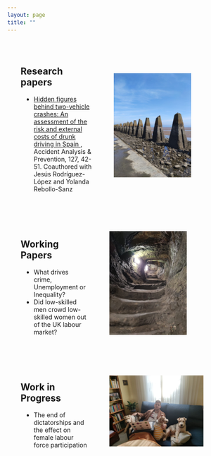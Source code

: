 ```yaml
---
layout: page
title: ""
---
```


<div style="display: flex; align-items: center;">
  <div style="flex: 1; padding: 30px;">
    <h2>Research papers</h2>
    <ul style="list-style-type: disc; padding-left: 30px;">
      <li>
        <a href="https://www.sciencedirect.com/science/article/pii/S0001457519302726">
          Hidden figures behind two-vehicle crashes: An assessment of the risk and external costs of drunk driving in Spain
        </a>,
        Accident Analysis & Prevention, 127, 42-51.  Coauthored with Jesús Rodríguez-López and Yolanda Rebollo-Sanz
      </li>
    </ul>
  </div>
  <div style="max-width: 50%; padding: 10px;">
    <img src="/images/cramond.jpeg" alt="Cramond" width="70%" height="70%">
  </div>
</div>

<div style="display: flex; align-items: center;">
  <div style="flex: 1; padding: 30px;">
    <h2>Working Papers</h2>
    <ul style="list-style-type: disc; padding-left: 30px;">
      <li>
        <!--<a href="https://drive.google.com/file/d/1UIVrszFIypd_YthQxrQmJHdd4uFloOkG/view?usp=drive_link">-->
          What drives crime, Unemployment or Inequality?
        </a>
      </li>
      <li>
          Did low-skilled men crowd low-skilled women out of the UK labour market?
      </li>
    </ul>
  </div>
  <div style="max-width: 50%; padding: 20px;">
    <img src="/images/st_andres_castle_tunnel.jpeg" alt="tunnel" width="70%" height="70%">
  </div>
</div>

<div style="display: flex; align-items: center;">
  <div style="flex: 1; padding: 30px;">
    <h2>Work in Progress</h2>
    <ul style="list-style-type: disc; padding-left: 30px;">
      <li>
          The end of dictatorships and the effect on female labour force participation
      </li>
    </ul>
  </div>
  <div style="max-width: 50%; padding: 20px;">
    <img src="/images/dogs.jpeg" alt="Doggies" width="85%" height="85%">
  </div>
</div>
